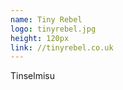```yaml
---
name: Tiny Rebel
logo: tinyrebel.jpg
height: 120px
link: //tinyrebel.co.uk
---
```

<ul style="list-style-type:none; margin:0; padding:0;">
  <li>Tinselmisu</li>
</ul>

